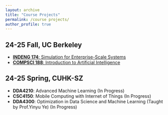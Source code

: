 ```yaml
---
layout: archive
title: "Course Projects"
permalink: /course projects/
author_profile: true
---
```


## 24-25 Fall, UC Berkeley

- [**INDENG 174**: Simulation for Enterprise-Scale Systems](https://github.com/YaoSiqi2003/IND-ENG-174)
- [**COMPSCI 188**: Introduction to Artificial Intelligence](https://github.com/YaoSiqi2003/CS188-Introduction-to-Artificial-Intelligence)


## 24-25 Spring, CUHK-SZ

- **DDA4210**: Advanced Machine Learning (In Progress)
- **CSC4150**: Mobile Computing with Internet of Things (In Progress)
- **DDA4300**: Optimization in Data Science and Machine Learning (Taught by Prof.Yinyu Ye) (In Progress)
